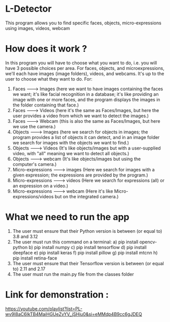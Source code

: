 # L-Detector
This program allows you to find specific faces, objects, micro-expressions using images, videos, webcam

# How does it work ? 
In this program you will have to choose what you want to do, i.e. you will have 3 possible choices per area. For faces, objects, and microexpressions, we'll each have images (image folders), videos, and webcams. It's up to the user to choose what they want to do.
For:
1) Faces ---> Images (here we want to have images containing the faces we want; it's like facial recognition in a database; it's like providing an image with one or more faces, and the program displays the images in the folder containing that face.)
2) Faces ---> Videos (here it's the same as Faces/Images, but here the user provides a video from which we want to detect the images.)
3) Faces ---> Webcam (this is also the same as Faces/Images, but here we use the camera.)
4) Objects ---> Images (here we search for objects in images; the program provides a list of objects it can detect, and in an image folder we search for images with the objects we want to find.)
5) Objects ---> Videos (It's like objects/images but with a user-supplied video, with "all" meaning we want to detect all objects.)
6) Objects ---> webcam (It's like objects/images but using the computer's camera.)
7) Micro-expressions ---> images (Here we search for images with a given expression; the expressions are provided by the program.)
8) Micro-expressions ---> videos (Here we search for expressions (all) or an expression on a video.)
9) Micro-expressions ---> webcam (Here it's like Micro-expressions/videos but on the integrated camera.)

# What we need to run the app 
1) The user must ensure that their Python version is between (or equal to) 3.8 and 3.12
2) The user must run this command on a terminal:
a) pip install opencv-python
b) pip install numpy
c) pip install tensorflow
d) pip install deepface
e) pip install keras
f) pip install pillow
g) pip install mtcnn
h) pip install retina-face
3) The user must ensure that their Tensorflow version is between (or equal to) 2.11 and 2.17
4) The user must run the main.py file from the classes folder

# Link for demonstration : 
https://youtube.com/playlist?list=PL-wv9I8aC6IkTB4MaiHGUeZvYV_jSHiu0&si=eMMdp4B9cc6gJDEQ

